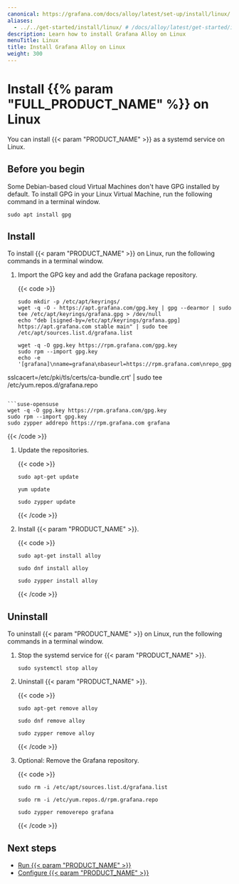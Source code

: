 ```yaml
---
canonical: https://grafana.com/docs/alloy/latest/set-up/install/linux/
aliases:
  - ../../get-started/install/linux/ # /docs/alloy/latest/get-started/install/linux/
description: Learn how to install Grafana Alloy on Linux
menuTitle: Linux
title: Install Grafana Alloy on Linux
weight: 300
---
```


# Install {{% param "FULL_PRODUCT_NAME" %}} on Linux

You can install {{< param "PRODUCT_NAME" >}} as a systemd service on Linux.

## Before you begin

Some Debian-based cloud Virtual Machines don't have GPG installed by default.
To install GPG in your Linux Virtual Machine, run the following command in a terminal window.

```shell
sudo apt install gpg
```

## Install

To install {{< param "PRODUCT_NAME" >}} on Linux, run the following commands in a terminal window.

1. Import the GPG key and add the Grafana package repository.

   {{< code >}}
   ```debian-ubuntu
   sudo mkdir -p /etc/apt/keyrings/
   wget -q -O - https://apt.grafana.com/gpg.key | gpg --dearmor | sudo tee /etc/apt/keyrings/grafana.gpg > /dev/null
   echo "deb [signed-by=/etc/apt/keyrings/grafana.gpg] https://apt.grafana.com stable main" | sudo tee /etc/apt/sources.list.d/grafana.list
   ```

   ```rhel-fedora
   wget -q -O gpg.key https://rpm.grafana.com/gpg.key
   sudo rpm --import gpg.key
   echo -e '[grafana]\nname=grafana\nbaseurl=https://rpm.grafana.com\nrepo_gpgcheck=1\nenabled=1\ngpgcheck=1\ngpgkey=https://rpm.grafana.com/gpg.key\nsslverify=1
sslcacert=/etc/pki/tls/certs/ca-bundle.crt' | sudo tee /etc/yum.repos.d/grafana.repo
   ```

   ```suse-opensuse
   wget -q -O gpg.key https://rpm.grafana.com/gpg.key
   sudo rpm --import gpg.key
   sudo zypper addrepo https://rpm.grafana.com grafana
   ```
   {{< /code >}}

1. Update the repositories.

   {{< code >}}
   ```debian-ubuntu
   sudo apt-get update
   ```

   ```rhel-fedora
   yum update
   ```

   ```suse-opensuse
   sudo zypper update
   ```
   {{< /code >}}

1. Install {{< param "PRODUCT_NAME" >}}.

   {{< code >}}
   ```debian-ubuntu
   sudo apt-get install alloy
   ```

   ```rhel-fedora
   sudo dnf install alloy
   ```

   ```suse-opensuse
   sudo zypper install alloy
   ```
   {{< /code >}}

## Uninstall

To uninstall {{< param "PRODUCT_NAME" >}} on Linux, run the following commands in a terminal window.

1. Stop the systemd service for {{< param "PRODUCT_NAME" >}}.

   ```All-distros
   sudo systemctl stop alloy
   ```

1. Uninstall {{< param "PRODUCT_NAME" >}}.

   {{< code >}}
   ```debian-ubuntu
   sudo apt-get remove alloy
   ```

   ```rhel-fedora
   sudo dnf remove alloy
   ```

   ```suse-opensuse
   sudo zypper remove alloy
   ```
   {{< /code >}}

1. Optional: Remove the Grafana repository.

   {{< code >}}
   ```debian-ubuntu
   sudo rm -i /etc/apt/sources.list.d/grafana.list
   ```

   ```rhel-fedora
   sudo rm -i /etc/yum.repos.d/rpm.grafana.repo
   ```

   ```suse-opensuse
   sudo zypper removerepo grafana
   ```
   {{< /code >}}

## Next steps

- [Run {{< param "PRODUCT_NAME" >}}][Run]
- [Configure {{< param "PRODUCT_NAME" >}}][Configure]

[Run]: ../../run/linux/
[Configure]: ../../../tasks/configure/configure-linux/
